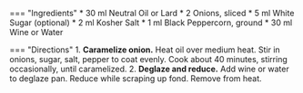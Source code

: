 === "Ingredients"
    * 30 ml Neutral Oil or Lard
    * 2 Onions, sliced
    * 5 ml White Sugar (optional)
    * 2 ml Kosher Salt
    * 1 ml Black Peppercorn, ground
    * 30 ml Wine or Water

=== "Directions"
    1. **Caramelize onion.** Heat oil over medium heat. Stir in onions, sugar, salt, pepper to coat evenly. Cook about 40 minutes, stirring occasionally, until caramelized.
    2. **Deglaze and reduce.** Add wine or water to deglaze pan. Reduce while scraping up fond. Remove from heat.
